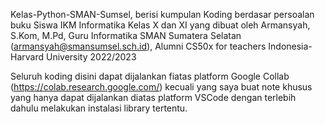 Kelas-Python-SMAN-Sumsel, berisi kumpulan Koding berdasar persoalan buku Siswa IKM Informatika Kelas X dan XI yang dibuat oleh Armansyah, S.Kom, M.Pd, Guru Informatika SMAN Sumatera Selatan  (armansyah@smansumsel.sch.id), Alumni CS50x for teachers Indonesia-Harvard University 2022/2023 

Seluruh koding disini dapat dijalankan fiatas platform Google Collab (https://colab.research.google.com/) kecuali yang saya buat note khusus yang hanya dapat dijalankan diatas platform VSCode dengan terlebih dahulu melakukan instalasi library tertentu.
